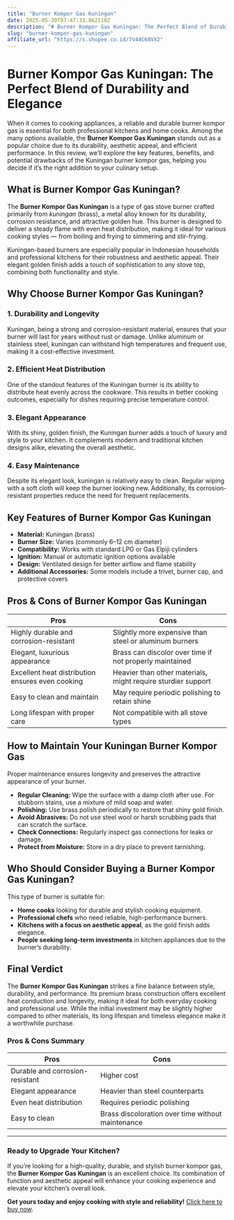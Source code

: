 ```yaml
---
title: "Burner Kompor Gas Kuningan"
date: 2025-05-30T07:47:33.862118Z
description: "# Burner Kompor Gas Kuningan: The Perfect Blend of Durability and Elegance..."
slug: "burner-kompor-gas-kuningan"
affiliate_url: "https://s.shopee.co.id/7V44C68VX2"
---
```

# Burner Kompor Gas Kuningan: The Perfect Blend of Durability and Elegance

When it comes to cooking appliances, a reliable and durable burner kompor gas is essential for both professional kitchens and home cooks. Among the many options available, the **Burner Kompor Gas Kuningan** stands out as a popular choice due to its durability, aesthetic appeal, and efficient performance. In this review, we’ll explore the key features, benefits, and potential drawbacks of the Kuningan burner kompor gas, helping you decide if it’s the right addition to your culinary setup.

## What is Burner Kompor Gas Kuningan?

The **Burner Kompor Gas Kuningan** is a type of gas stove burner crafted primarily from *kuningan* (brass), a metal alloy known for its durability, corrosion resistance, and attractive golden hue. This burner is designed to deliver a steady flame with even heat distribution, making it ideal for various cooking styles — from boiling and frying to simmering and stir-frying.

Kuningan-based burners are especially popular in Indonesian households and professional kitchens for their robustness and aesthetic appeal. Their elegant golden finish adds a touch of sophistication to any stove top, combining both functionality and style.

## Why Choose Burner Kompor Gas Kuningan?

### 1. Durability and Longevity
Kuningan, being a strong and corrosion-resistant material, ensures that your burner will last for years without rust or damage. Unlike aluminum or stainless steel, kuningan can withstand high temperatures and frequent use, making it a cost-effective investment.

### 2. Efficient Heat Distribution
One of the standout features of the Kuningan burner is its ability to distribute heat evenly across the cookware. This results in better cooking outcomes, especially for dishes requiring precise temperature control.

### 3. Elegant Appearance
With its shiny, golden finish, the Kuningan burner adds a touch of luxury and style to your kitchen. It complements modern and traditional kitchen designs alike, elevating the overall aesthetic.

### 4. Easy Maintenance
Despite its elegant look, kuningan is relatively easy to clean. Regular wiping with a soft cloth will keep the burner looking new. Additionally, its corrosion-resistant properties reduce the need for frequent replacements.

## Key Features of Burner Kompor Gas Kuningan

- **Material:** Kuningan (brass)
- **Burner Size:** Varies (commonly 6–12 cm diameter)
- **Compatibility:** Works with standard LPG or Gas Elpiji cylinders
- **Ignition:** Manual or automatic ignition options available
- **Design:** Ventilated design for better airflow and flame stability
- **Additional Accessories:** Some models include a trivet, burner cap, and protective covers

## Pros & Cons of Burner Kompor Gas Kuningan

| **Pros** | **Cons** |
|---|---|
| Highly durable and corrosion-resistant | Slightly more expensive than steel or aluminum burners |
| Elegant, luxurious appearance | Brass can discolor over time if not properly maintained |
| Excellent heat distribution ensures even cooking | Heavier than other materials, might require sturdier support |
| Easy to clean and maintain | May require periodic polishing to retain shine |
| Long lifespan with proper care | Not compatible with all stove types |

## How to Maintain Your Kuningan Burner Kompor Gas

Proper maintenance ensures longevity and preserves the attractive appearance of your burner.

- **Regular Cleaning:** Wipe the surface with a damp cloth after use. For stubborn stains, use a mixture of mild soap and water.
- **Polishing:** Use brass polish periodically to restore that shiny gold finish.
- **Avoid Abrasives:** Do not use steel wool or harsh scrubbing pads that can scratch the surface.
- **Check Connections:** Regularly inspect gas connections for leaks or damage.
- **Protect from Moisture:** Store in a dry place to prevent tarnishing.

## Who Should Consider Buying a Burner Kompor Gas Kuningan?

This type of burner is suitable for:

- **Home cooks** looking for durable and stylish cooking equipment.
- **Professional chefs** who need reliable, high-performance burners.
- **Kitchens with a focus on aesthetic appeal**, as the gold finish adds elegance.
- **People seeking long-term investments** in kitchen appliances due to the burner’s durability.

## Final Verdict

The **Burner Kompor Gas Kuningan** strikes a fine balance between style, durability, and performance. Its premium brass construction offers excellent heat conduction and longevity, making it ideal for both everyday cooking and professional use. While the initial investment may be slightly higher compared to other materials, its long lifespan and timeless elegance make it a worthwhile purchase.

### Pros & Cons Summary

| **Pros** | **Cons** |
|---|---|
| Durable and corrosion-resistant | Higher cost | 
| Elegant appearance | Heavier than steel counterparts |
| Even heat distribution | Requires periodic polishing |
| Easy to clean | Brass discoloration over time without maintenance | 

---

### Ready to Upgrade Your Kitchen?

If you’re looking for a high-quality, durable, and stylish burner kompor gas, the **Burner Kompor Gas Kuningan** is an excellent choice. Its combination of function and aesthetic appeal will enhance your cooking experience and elevate your kitchen’s overall look.

**Get yours today and enjoy cooking with style and reliability!** [Click here to buy now](https://s.shopee.co.id/7V44C68VX2).